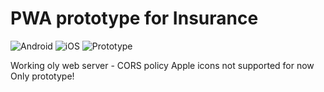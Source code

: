 # PWA prototype for Insurance

![Android](https://img.shields.io/badge/Android-100-blue)
![iOS](https://img.shields.io/badge/iOS-100-green)
![Prototype](https://img.shields.io/badge/Prototype-8A2BE2)

Working oly web server - CORS policy
Apple icons not supported for now
Only prototype!

 
